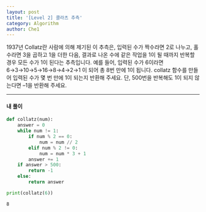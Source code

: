 ```yaml
---
layout: post
title: '[Level 2] 콜라츠 추측'
category: Algorithm
author: Che1
---
```


1937년 Collatz란 사람에 의해 제기된 이 추측은, 입력된 수가 짝수라면 2로 나누고, 홀수라면 3을 곱하고 1을 더한 다음, 결과로 나온 수에 같은 작업을 1이 될 때까지 반복할 경우 모든 수가 1이 된다는 추측입니다. 예를 들어, 입력된 수가 6이라면 6→3→10→5→16→8→4→2→1 이 되어 총 8번 만에 1이 됩니다. collatz 함수를 만들어 입력된 수가 몇 번 만에 1이 되는지 반환해 주세요. 단, 500번을 반복해도 1이 되지 않는다면 –1을 반환해 주세요.

- - -
#### 내 풀이

```py
def collatz(num):
    answer = 0
    while num != 1:
        if num % 2 == 0:
            num = num // 2
        elif num % 2 != 0:
            num = num * 3 + 1
        answer += 1
    if answer > 500:
        return -1
    else:
        return answer

print(collatz(6))
```
```re
8
```


